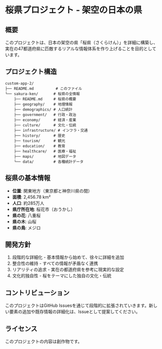 # 桜県プロジェクト - 架空の日本の県

## 概要
このプロジェクトは、日本の架空の県「桜県（さくらけん）」を詳細に構築し、実在の47都道府県に匹敵するリアルな情報体系を作り上げることを目的としています。

## プロジェクト構造
```
custom-app-2/
├── README.md          # このファイル
└── sakura-ken/       # 桜県の全情報
    ├── README.md     # 桜県の概要
    ├── geography/    # 地理情報
    ├── demographics/ # 人口統計
    ├── government/   # 行政・政治
    ├── economy/      # 経済・産業
    ├── culture/      # 文化・伝統
    ├── infrastructure/ # インフラ・交通
    ├── history/      # 歴史
    ├── tourism/      # 観光
    ├── education/    # 教育
    ├── healthcare/   # 医療・福祉
    ├── maps/         # 地図データ
    └── data/         # 各種統計データ
```

## 桜県の基本情報
- **位置**: 関東地方（東京都と神奈川県の間）
- **面積**: 2,456.78 km²
- **人口**: 約285万人
- **県庁所在地**: 桜花市（おうかし）
- **県の花**: 八重桜
- **県の木**: 山桜
- **県の鳥**: メジロ

## 開発方針
1. 段階的な詳細化 - 基本情報から始めて、徐々に詳細を追加
2. 整合性の維持 - すべての情報が矛盾なく連携
3. リアリティの追求 - 実在の都道府県を参考に現実的な設定
4. 文化的独自性 - 桜をテーマにした独自の文化・伝統

## コントリビューション
このプロジェクトはGitHub Issuesを通じて段階的に拡張されていきます。新しい要素の追加や既存情報の詳細化は、Issueとして提案してください。

## ライセンス
このプロジェクトの内容は創作物です。